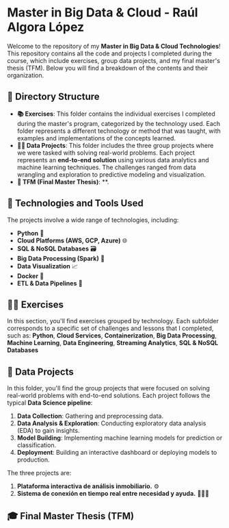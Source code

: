 # Master in Big Data & Cloud - Raúl Algora López
Welcome to the repository of my **Master in Big Data & Cloud Technologies**! This repository contains all the code and projects I completed during the course, which include exercises, group data projects, and my final master's thesis (TFM). Below you will find a breakdown of the contents and their organization.

## 📂 Directory Structure
- **📚 Exercises**: This folder contains the individual exercises I completed during the master's program, categorized by the technology used. Each folder represents a different technology or method that was taught, with examples and implementations of the concepts learned.
- **👩‍💻 Data Projects**: This folder includes the three group projects where we were tasked with solving real-world problems. Each project represents an **end-to-end solution** using various data analytics and machine learning techniques. The challenges ranged from data wrangling and exploration to predictive modeling and visualization.
- **📑 TFM (Final Master Thesis)**:  **. 

## 🔧 Technologies and Tools Used
The projects involve a wide range of technologies, including:
- **Python** 🐍
- **Cloud Platforms (AWS, GCP, Azure)** 🌐
- **SQL & NoSQL Databases** 🗃️
- **Big Data Processing (Spark)** 📡
- **Data Visualization** 📈
- **Docker** 🐳
- **ETL & Data Pipelines** 🔄

## 🧑‍💻 Exercises
In this section, you'll find exercises grouped by technology. Each subfolder corresponds to a specific set of challenges and lessons that I completed, such as:
**Python**, **Cloud Services**, **Containerization**, **Big Data Processing**, **Machine Learning**, **Data Engineering**, **Streaming Analytics**, **SQL & NoSQL Databases**

## 🤝 Data Projects
In this folder, you'll find the group projects that were focused on solving real-world problems with end-to-end solutions. Each project follows the typical **Data Science pipeline**:
1. **Data Collection**: Gathering and preprocessing data.
2. **Data Analysis & Exploration**: Conducting exploratory data analysis (EDA) to gain insights.
3. **Model Building**: Implementing machine learning models for prediction or classification.
4. **Deployment**: Building an interactive dashboard or deploying models to production.

The three projects are:
1. **Plataforma interactiva de análisis inmobiliario.** ⚙️
2. **Sistema de conexión en tiempo real entre necesidad y ayuda.** 🧑‍🤝‍🧑

## 🎓 Final Master Thesis (TFM)
